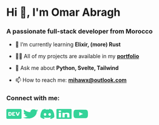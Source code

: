 # Hi 👋, I'm Omar Abragh

### A passionate full-stack developer from Morocco

- 🌱 I’m currently learning **Elixir, (more) Rust**

- 👨‍💻 All of my projects are available in my [**portfolio**](mihawx.github.io)

- 💬 Ask me about **Python, Svelte, Tailwind**

- 📫 How to reach me: **mihawx@outlook.com**

### Connect with me:
<a href="https://dev.to/mihawx" target="blank"><img align="center" src="./icons/dev.svg" alt="mihawx" height="30" width="40" /></a>
<a href="https://twitter.com/m1hawx" target="blank"><img align="center" src="./icons/twitter.svg" alt="m1hawx" height="30" width="40" /></a>
<a href="https://discord.gg/SZgGfRXcCQ" target="blank"><img align="center" src="./icons/discord.svg" alt="mihawx" height="30" width="40" /></a>
<a href="https://www.linkedin.com/in/mihawx" target="blank"><img align="center" src="./icons/linkedin.svg" alt="mihawx" height="30" width="40" /></a>
<a href="https://www.youtube.com/@Mihawx" target="blank"><img align="center" src="./icons/youtube.svg" alt="miwahx" height="30" width="40" /></a>
